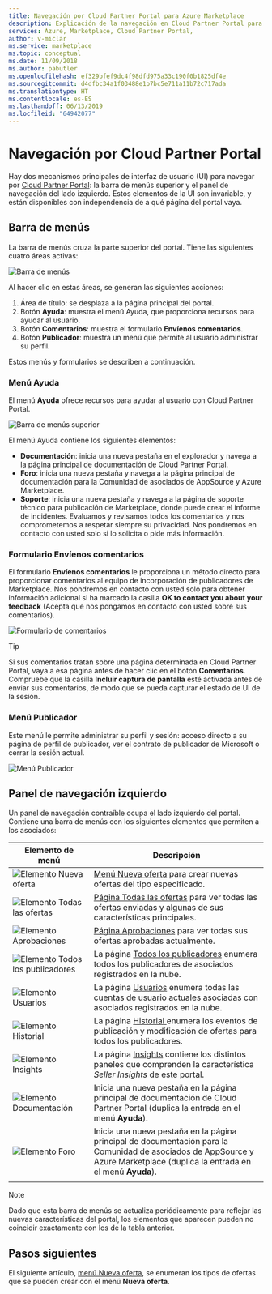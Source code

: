 ```yaml
---
title: Navegación por Cloud Partner Portal para Azure Marketplace
description: Explicación de la navegación en Cloud Partner Portal para Azure Marketplace.
services: Azure, Marketplace, Cloud Partner Portal,
author: v-miclar
ms.service: marketplace
ms.topic: conceptual
ms.date: 11/09/2018
ms.author: pabutler
ms.openlocfilehash: ef329bfef9dc4f98dfd975a33c190f0b1825df4e
ms.sourcegitcommit: d4dfbc34a1f03488e1b7bc5e711a11b72c717ada
ms.translationtype: HT
ms.contentlocale: es-ES
ms.lasthandoff: 06/13/2019
ms.locfileid: "64942077"
---
```

# <a name="cloud-partner-portal-navigation"></a>Navegación por Cloud Partner Portal

Hay dos mecanismos principales de interfaz de usuario (UI) para navegar por [Cloud Partner Portal](https://cloudpartner.azure.com): la barra de menús superior y el panel de navegación del lado izquierdo.  Estos elementos de la UI son invariable, y están disponibles con independencia de a qué página del portal vaya.


## <a name="menu-bar"></a>Barra de menús

La barra de menús cruza la parte superior del portal.  Tiene las siguientes cuatro áreas activas:

![Barra de menús](./media/top-menubar1.png)

Al hacer clic en estas áreas, se generan las siguientes acciones:

1. Área de título: se desplaza a la página principal del portal.
2. Botón **Ayuda**: muestra el menú Ayuda, que proporciona recursos para ayudar al usuario.
3. Botón **Comentarios**: muestra el formulario **Envíenos comentarios**.
4. Botón **Publicador**: muestra un menú que permite al usuario administrar su perfil.

Estos menús y formularios se describen a continuación.

### <a name="help-menu"></a>Menú Ayuda

El menú **Ayuda** ofrece recursos para ayudar al usuario con Cloud Partner Portal.

![Barra de menús superior](./media/top-menubar2.png)

El menú Ayuda contiene los siguientes elementos:

- **Documentación**: inicia una nueva pestaña en el explorador y navega a la página principal de documentación de Cloud Partner Portal. 
- **Foro**: inicia una nueva pestaña y navega a la página principal de documentación para la Comunidad de asociados de AppSource y Azure Marketplace.
- **Soporte**: inicia una nueva pestaña y navega a la página de soporte técnico para publicación de Marketplace, donde puede crear el informe de incidentes.  Evaluamos y revisamos todos los comentarios y nos comprometemos a respetar siempre su privacidad. Nos pondremos en contacto con usted solo si lo solicita o pide más información.


### <a name="send-us-feedback-form"></a>Formulario Envíenos comentarios

El formulario **Envíenos comentarios** le proporciona un método directo para proporcionar comentarios al equipo de incorporación de publicadores de Marketplace.  Nos pondremos en contacto con usted solo para obtener información adicional si ha marcado la casilla **OK to contact you about your feedback** (Acepta que nos pongamos en contacto con usted sobre sus comentarios).

![Formulario de comentarios](./media/feedback-form.png)

> [!TIP]
> Si sus comentarios tratan sobre una página determinada en Cloud Partner Portal, vaya a esa página antes de hacer clic en el botón **Comentarios**.  Compruebe que la casilla **Incluir captura de pantalla** esté activada antes de enviar sus comentarios, de modo que se pueda capturar el estado de UI de la sesión. 


### <a name="publisher-menu"></a>Menú Publicador

Este menú le permite administrar su perfil y sesión: acceso directo a su página de perfil de publicador, ver el contrato de publicador de Microsoft o cerrar la sesión actual. 

![Menú Publicador](./media/publisher-menu.png)


## <a name="left-navigation-pane"></a>Panel de navegación izquierdo

Un panel de navegación contraíble ocupa el lado izquierdo del portal.  Contiene una barra de menús con los siguientes elementos que permiten a los asociados:


|    **Elemento de menú**     |      **Descripción**                       |
|    -------------     |      ---------------                       |
| ![Elemento Nueva oferta](./media/left-navbar1.png) | [Menú Nueva oferta](./cpp-new-offer-menu.md) para crear nuevas ofertas del tipo especificado. |
| ![Elemento Todas las ofertas](./media/left-navbar2.png) | [Página Todas las ofertas](./cpp-all-offers-page.md) para ver todas las ofertas enviadas y algunas de sus características principales. |
| ![Elemento Aprobaciones](./media/left-navbar3.png) | [Página Aprobaciones](./cpp-approvals-page.md) para ver todas sus ofertas aprobadas actualmente. |
| ![Elemento Todos los publicadores](./media/left-navbar4.png) | La página [Todos los publicadores](./cpp-all-publishers-page.md) enumera todos los publicadores de asociados registrados en la nube. |
| ![Elemento Usuarios](./media/left-navbar5.png) | La página [Usuarios](./cpp-users-page.md) enumera todas las cuentas de usuario actuales asociadas con asociados registrados en la nube. |
| ![Elemento Historial](./media/left-navbar6.png) | La página [Historial ](./cpp-history-page.md) enumera los eventos de publicación y modificación de ofertas para todos los publicadores. |
| ![Elemento Insights](./media/left-navbar7.png) | La página [Insights](./cpp-insights-page.md) contiene los distintos paneles que comprenden la característica *Seller Insights* de este portal. |
| ![Elemento Documentación](./media/left-navbar8.png) | Inicia una nueva pestaña en la página principal de documentación de Cloud Partner Portal (duplica la entrada en el menú **Ayuda**). |
| ![Elemento Foro](./media/left-navbar9.png)  | Inicia una nueva pestaña en la página principal de documentación para la Comunidad de asociados de AppSource y Azure Marketplace (duplica la entrada en el menú **Ayuda**). |
|  |  |

> [!NOTE]
> Dado que esta barra de menús se actualiza periódicamente para reflejar las nuevas características del portal, los elementos que aparecen pueden no coincidir exactamente con los de la tabla anterior.


## <a name="next-steps"></a>Pasos siguientes

El siguiente artículo, [menú Nueva oferta](./cpp-new-offer-menu.md), se enumeran los tipos de ofertas que se pueden crear con el menú **Nueva oferta**.
